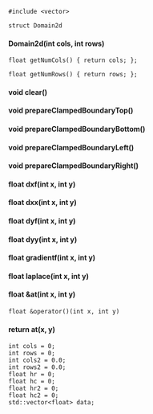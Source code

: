 
```
#include <vector>
```

```
struct Domain2d
```
#### Domain2d(int cols, int rows)



```
float getNumCols() { return cols; };
```

```
float getNumRows() { return rows; };
```

#### void clear()



#### void prepareClampedBoundaryTop()


#### void prepareClampedBoundaryBottom()


#### void prepareClampedBoundaryLeft()


#### void prepareClampedBoundaryRight()



#### float dxf(int x, int y)



#### float dxx(int x, int y)



#### float dyf(int x, int y)



#### float dyy(int x, int y)



#### float gradientf(int x, int y)



#### float laplace(int x, int y)



#### float &at(int x, int y)



```
float &operator()(int x, int y)
```
#### return at(x, y)



```
int cols = 0;
int rows = 0;
int cols2 = 0.0;
int rows2 = 0.0;
float hr = 0;
float hc = 0;
float hr2 = 0;
float hc2 = 0;
std::vector<float> data;
```

